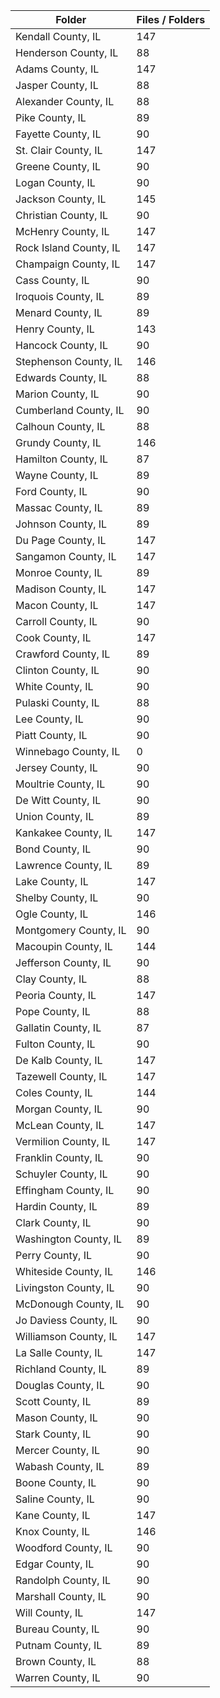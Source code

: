 | Folder                 |   Files / Folders |
|------------------------|-------------------|
| Kendall County, IL     |               147 |
| Henderson County, IL   |                88 |
| Adams County, IL       |               147 |
| Jasper County, IL      |                88 |
| Alexander County, IL   |                88 |
| Pike County, IL        |                89 |
| Fayette County, IL     |                90 |
| St. Clair County, IL   |               147 |
| Greene County, IL      |                90 |
| Logan County, IL       |                90 |
| Jackson County, IL     |               145 |
| Christian County, IL   |                90 |
| McHenry County, IL     |               147 |
| Rock Island County, IL |               147 |
| Champaign County, IL   |               147 |
| Cass County, IL        |                90 |
| Iroquois County, IL    |                89 |
| Menard County, IL      |                89 |
| Henry County, IL       |               143 |
| Hancock County, IL     |                90 |
| Stephenson County, IL  |               146 |
| Edwards County, IL     |                88 |
| Marion County, IL      |                90 |
| Cumberland County, IL  |                90 |
| Calhoun County, IL     |                88 |
| Grundy County, IL      |               146 |
| Hamilton County, IL    |                87 |
| Wayne County, IL       |                89 |
| Ford County, IL        |                90 |
| Massac County, IL      |                89 |
| Johnson County, IL     |                89 |
| Du Page County, IL     |               147 |
| Sangamon County, IL    |               147 |
| Monroe County, IL      |                89 |
| Madison County, IL     |               147 |
| Macon County, IL       |               147 |
| Carroll County, IL     |                90 |
| Cook County, IL        |               147 |
| Crawford County, IL    |                89 |
| Clinton County, IL     |                90 |
| White County, IL       |                90 |
| Pulaski County, IL     |                88 |
| Lee County, IL         |                90 |
| Piatt County, IL       |                90 |
| Winnebago County, IL   |                 0 |
| Jersey County, IL      |                90 |
| Moultrie County, IL    |                90 |
| De Witt County, IL     |                90 |
| Union County, IL       |                89 |
| Kankakee County, IL    |               147 |
| Bond County, IL        |                90 |
| Lawrence County, IL    |                89 |
| Lake County, IL        |               147 |
| Shelby County, IL      |                90 |
| Ogle County, IL        |               146 |
| Montgomery County, IL  |                90 |
| Macoupin County, IL    |               144 |
| Jefferson County, IL   |                90 |
| Clay County, IL        |                88 |
| Peoria County, IL      |               147 |
| Pope County, IL        |                88 |
| Gallatin County, IL    |                87 |
| Fulton County, IL      |                90 |
| De Kalb County, IL     |               147 |
| Tazewell County, IL    |               147 |
| Coles County, IL       |               144 |
| Morgan County, IL      |                90 |
| McLean County, IL      |               147 |
| Vermilion County, IL   |               147 |
| Franklin County, IL    |                90 |
| Schuyler County, IL    |                90 |
| Effingham County, IL   |                90 |
| Hardin County, IL      |                89 |
| Clark County, IL       |                90 |
| Washington County, IL  |                89 |
| Perry County, IL       |                90 |
| Whiteside County, IL   |               146 |
| Livingston County, IL  |                90 |
| McDonough County, IL   |                90 |
| Jo Daviess County, IL  |                90 |
| Williamson County, IL  |               147 |
| La Salle County, IL    |               147 |
| Richland County, IL    |                89 |
| Douglas County, IL     |                90 |
| Scott County, IL       |                89 |
| Mason County, IL       |                90 |
| Stark County, IL       |                90 |
| Mercer County, IL      |                90 |
| Wabash County, IL      |                89 |
| Boone County, IL       |                90 |
| Saline County, IL      |                90 |
| Kane County, IL        |               147 |
| Knox County, IL        |               146 |
| Woodford County, IL    |                90 |
| Edgar County, IL       |                90 |
| Randolph County, IL    |                90 |
| Marshall County, IL    |                90 |
| Will County, IL        |               147 |
| Bureau County, IL      |                90 |
| Putnam County, IL      |                89 |
| Brown County, IL       |                88 |
| Warren County, IL      |                90 |
